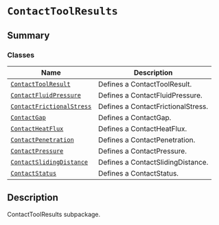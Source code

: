<!-- vale off -->

<a id="module-ansys.mechanical.stubs.v241.Ansys.ACT.Automation.Mechanical.Results.ContactToolResults"></a>

<a id="contacttoolresults"></a>

# `ContactToolResults`

<a id="summary"></a>

## Summary

### Classes

| Name | Description |
|------------------------------------------------------------------------------------------------------------------------------------------------------------------------|------------------------------------|
| [`ContactToolResult`](ContactToolResult.md#ansys.mechanical.stubs.v241.Ansys.ACT.Automation.Mechanical.Results.ContactToolResults.ContactToolResult)                   | Defines a ContactToolResult.       |
| [`ContactFluidPressure`](ContactFluidPressure.md#ansys.mechanical.stubs.v241.Ansys.ACT.Automation.Mechanical.Results.ContactToolResults.ContactFluidPressure)          | Defines a ContactFluidPressure.    |
| [`ContactFrictionalStress`](ContactFrictionalStress.md#ansys.mechanical.stubs.v241.Ansys.ACT.Automation.Mechanical.Results.ContactToolResults.ContactFrictionalStress) | Defines a ContactFrictionalStress. |
| [`ContactGap`](ContactGap.md#ansys.mechanical.stubs.v241.Ansys.ACT.Automation.Mechanical.Results.ContactToolResults.ContactGap)                                        | Defines a ContactGap.              |
| [`ContactHeatFlux`](ContactHeatFlux.md#ansys.mechanical.stubs.v241.Ansys.ACT.Automation.Mechanical.Results.ContactToolResults.ContactHeatFlux)                         | Defines a ContactHeatFlux.         |
| [`ContactPenetration`](ContactPenetration.md#ansys.mechanical.stubs.v241.Ansys.ACT.Automation.Mechanical.Results.ContactToolResults.ContactPenetration)                | Defines a ContactPenetration.      |
| [`ContactPressure`](ContactPressure.md#ansys.mechanical.stubs.v241.Ansys.ACT.Automation.Mechanical.Results.ContactToolResults.ContactPressure)                         | Defines a ContactPressure.         |
| [`ContactSlidingDistance`](ContactSlidingDistance.md#ansys.mechanical.stubs.v241.Ansys.ACT.Automation.Mechanical.Results.ContactToolResults.ContactSlidingDistance)    | Defines a ContactSlidingDistance.  |
| [`ContactStatus`](ContactStatus.md#ansys.mechanical.stubs.v241.Ansys.ACT.Automation.Mechanical.Results.ContactToolResults.ContactStatus)                               | Defines a ContactStatus.           |

<a id="description"></a>

## Description

ContactToolResults subpackage.

<!-- !! processed by numpydoc !! -->
<!-- vale on -->

